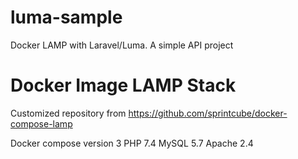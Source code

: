 # luma-sample
Docker LAMP with Laravel/Luma. A simple API project

# Docker Image LAMP Stack
Customized repository from https://github.com/sprintcube/docker-compose-lamp

Docker compose version 3
PHP 7.4
MySQL 5.7
Apache 2.4
